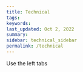 ```yaml
---
title: Technical
tags: 
keywords: 
last_updated: Oct 2, 2022
summary: 
sidebar: technical_sidebar
permalink: /technical
---
```


Use the left tabs